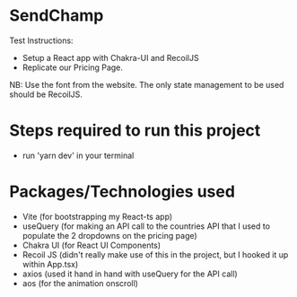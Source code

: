 # SendChamp

Test Instructions:   
- Setup a React app with Chakra-UI and RecoilJS 
- Replicate our Pricing Page. 

NB: Use the font from the website. The only state management to be used should be RecoilJS.


# Steps required to run this project
- run 'yarn dev' in your terminal

# Packages/Technologies used
- Vite (for bootstrapping my React-ts app)
- useQuery (for making an API call to the countries API that I used to populate the 2 dropdowns on the pricing page)
- Chakra UI (for React UI Components)
- Recoil JS (didn't really make use of this in the project, but I hooked it up within App.tsx)
- axios (used it hand in hand with useQuery for the API call)
- aos (for the animation onscroll)
